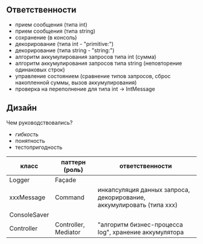Ответственности 
---------------

- прием сообщения (типа int) 
- прием сообщения (типа string)
- сохранение (в консоль)
- декорирование (типа int - "primitive:")
- декорирование (типа string - "string:")
- алгоритм аккумулирования запросов типа int (сумма)
- алгоритм аккумулирования запросов типа string (неповторение одинаковых строк)
- управление состоянием (сравнение типов запросов, сброс накопленной суммы, вызов аккумулирования)
- проверка на переполнение для типа int -> IntMessage


Дизайн
------
Чем руководствовались?
- *гибкость*
- понятность
- тестопригодность

| класс | паттерн (роль) | ответственности 
| ----- | -------------- | --------------- 
| Logger | Façade        |
| xxxMessage | Command   | инкапсуляция данных запроса, декорирование, аккумулировать (типа xxx)
| ConsoleSaver |
| Controller | Controller, Mediator | "алгоритм бизнес-процесса log", хранение аккумулятора
